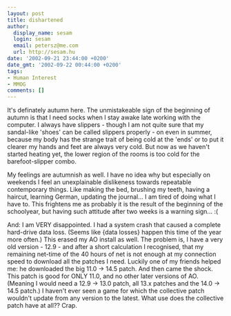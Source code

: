 ```yaml
---
layout: post
title: dishartened
author:
  display_name: sesam
  login: sesam
  email: petersz@me.com
  url: http://sesam.hu
date: '2002-09-21 23:44:00 +0200'
date_gmt: '2002-09-22 00:44:00 +0200'
tags:
- Human Interest
- MMOG
comments: []
---
```


It's definately autumn here. The unmistakeable sign of the beginning of autumn is that I need socks when I stay awake late working with the computer. I always have slippers - though I am not quite sure that my sandal-like 'shoes' can be called slippers properly - on even in summer, because my body has the strange trait of being cold at the 'ends' or to put it clearer my hands and feet are always very cold. But now as we haven't started heating yet, the lower region of the rooms is too cold for the barefoot-slipper combo.

My feelings are autumnish as well. I have no idea why but especially on weekends I feel an unexplainable dislikeness towards repeatable contemporary things. Like making the bed, brushing my teeth, having a haircut, learning German, updating the journal... I am tired of doing what I have to. This frightens me as probably it is the result of the beginning of the schoolyear, but having such attitude after two weeks is a warning sign... :(

And: I am VERY disappointed. I had a system crash that caused a complete hard-drive data loss. (Seems like {data losses} happen this time of the year more often.) This erased my AO install as well. The problem is, I have a very old version - 12.9 - and after a short calculation I recognised, that my remaining net-time of the 40 hours of net is not enough at my connection speed to download all the patches I need. Luckily one of my friends helped me: he downloaded the big 11.0 -> 14.5 patch. And then came the shock. This patch is good for ONLY 11.0, and no other later versions of AO. (Meaning I would need a 12.9 -> 13.0 patch, all 13.x patches and the 14.0 -> 14.5 patch.) I haven't ever seen a game for which the collective patch wouldn't update from any version to the latest. What use does the collective patch have at all?? Crap.
